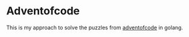 # Adventofcode

This is my approach to solve the puzzles from [adventofcode](https://adventofcode.com/) in golang.